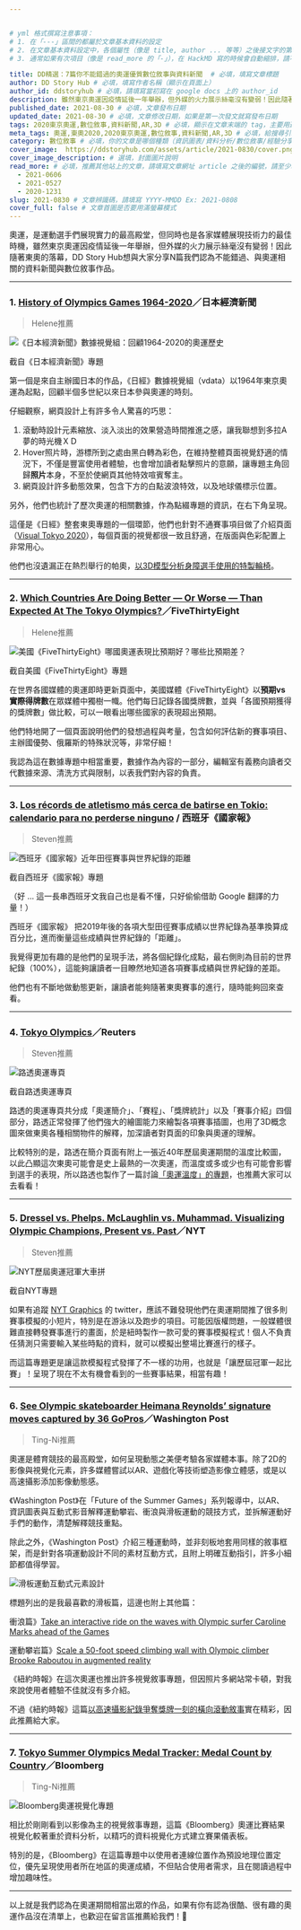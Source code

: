 ```yaml
---


# yml 格式撰寫注意事項：
# 1. 在「---」區間的都屬於文章基本資料的設定
# 2. 在文章基本資料設定中，各個屬性（像是 title, author ... 等等）之後接文字的第一個空白請使用半形空白！
# 3. 通常如果有次項目（像是 read_more 的「-」），在 HackMD 寫的時候會自動縮排，請不要把這個縮排消除！

title: DD精選：7篇你不能錯過的奧運優質數位敘事與資料新聞  # 必填，填寫文章標題
author: DD Story Hub # 必填，填寫作者名稱（顯示在頁面上）
author_id: ddstoryhub # 必填，請填寫當初寫在 google docs 上的 author_id
description: 雖然東京奧運因疫情延後一年舉辦，但外媒的火力展示絲毫沒有變弱！因此隨著東奧的落幕，DD Story Hub想與大家分享7我們認為不能錯過、與奧運相關的資料新聞與數位敘事作品。  # 必填，這篇文章的引言，會顯示在標題下方
published_date: 2021-08-30 # 必填，文章發布日期
updated_date: 2021-08-30 # 必填，文章修改日期，如果是第一次發文就寫發布日期
tags: 2020東京奧運,數位敘事,資料新聞,AR,3D # 必填，顯示在文章末端的 tag，主要用途是給讀者辨識這篇文章的屬性，填寫格式：tag1,tag2,tag3 ...
meta_tags: 奧運,東奧2020,2020東京奧運,數位敘事,資料新聞,AR,3D # 必填，給搜尋引擎看的，這個 tags 可以填發散、隨性一點，填寫格式：tag1,tag2,tag3 ...
category: 數位敘事 # 必填，你的文章是哪個種類（資訊圖表/資料分析/數位敘事/經驗分享）
cover_image:  https://ddstoryhub.com/assets/article/2021-0830/cover.png # 必填，文章封面圖片，也會成為 facebook 的分享圖片，比例請使用 1200 * 630
cover_image_description: # 選填，封面圖片說明
read_more: # 必填，推薦其他站上的文章，請填寫文章網址 article 之後的編號，請至少填寫1篇，至多6篇 
  - 2021-0606
  - 2021-0527
  - 2020-1231
slug: 2021-0830 # 文章辨識碼，請填寫 YYYY-MMDD Ex: 2021-0808
cover_full: false # 文章首圖是否要用滿螢幕模式
---
```


<script>
  // 這塊使用 <script> 包起來的部分基本上不用動，也千萬不要動！這是引入客製化元件的地方 ～
  import Img from '$lib/article/Img.svelte'
  import Bookmark from '$lib/article/Bookmark.svelte'
  import LittleGreyBox from '$lib/article/LittleGreyBox.svelte'
  import TableOfContents from '$lib/article/TableOfContents.svelte'
</script>

奧運，是運動選手們展現實力的最高殿堂，但同時也是各家媒體展現技術力的最佳時機，雖然東京奧運因疫情延後一年舉辦，但外媒的火力展示絲毫沒有變弱！因此隨著東奧的落幕，DD Story Hub想與大家分享N篇我們認為不能錯過、與奧運相關的資料新聞與數位敘事作品。

---

### 1. [History of Olympics Games 1964-2020](https://vdata.nikkei.com/newsgraphics/olympic-gallery2019/#introduction)／日本經濟新聞
>Helene推薦

<Img src="1.jpg" alt="《日本經濟新聞》數據視覺組：回顧1964-2020的奧運歷史">

截自《日本經濟新聞》專題

</Img>


第一個是來自主辦國日本的作品，《日經》數據視覺組（vdata）以1964年東京奧運為起點，回顧半個多世紀以來日本參與奧運的時刻。

仔細觀察，網頁設計上有許多令人驚喜的巧思：
1. 滾動時設計元素縮放、淡入淡出的效果營造時間推進之感，讓我聯想到多拉A夢的時光機ＸＤ
2. Hover照片時，游標所到之處由黑白轉為彩色，在維持整體頁面視覺舒適的情況下，不僅是豐富使用者體驗，也會增加讀者點擊照片的意願，讓專題主角回歸**照片**本身，不至於使網頁其他特效喧賓奪主。
3. 網頁設計許多動態效果，包含下方的白點波浪特效，以及地球儀標示位置。

另外，他們也統計了歷次奧運的相關數據，作為點綴專題的資訊，在右下角呈現。

這僅是《日經》整套東奧專題的一個環節，他們也針對不通賽事項目做了介紹頁面（[Visual Tokyo 2020](https://vdata.nikkei.com/tokyo2020/bmx/)），每個頁面的視覺都很一致且舒適，在版面與色彩配置上非常用心。

他們也沒遺漏正在熱烈舉行的帕奧，[以3D模型分析身障選手使用的特製輪椅](https://vdata.nikkei.com/newsgraphics/wheelchair-paralympics/)。

---

### 2. [Which Countries Are Doing Better — Or Worse — Than Expected At The Tokyo Olympics?](https://projects.fivethirtyeight.com/olympics-medal-count/)／FiveThirtyEight

>Helene推薦

<Img src="2.jpeg" alt="美國《FiveThirtyEight》哪國奧運表現比預期好？哪些比預期差？">

截自美國《FiveThirtyEight》專題

</Img>

在世界各國媒體的奧運即時更新頁面中，美國媒體《FiveThirtyEight》以**預期vs實際得牌數**在眾媒體中獨樹一幟。他們每日記錄各國獎牌數，並與「各國預期獲得的獎牌數」做比較，可以一眼看出哪些國家的表現超出預期。

他們特地開了一個頁面說明他們的發想過程與考量，包含如何評估新的賽事項目、主辦國優勢、俄羅斯的特殊狀況等，非常仔細！

我認為這在數據專題中相當重要，數據作為內容的一部分，編輯室有義務向讀者交代數據來源、清洗方式與限制，以表我們對內容的負責。


---

### 3. [Los récords de atletismo más cerca de batirse en Tokio: calendario para no perderse ninguno](https://elpais.com/deportes/juegos-olimpicos/2021-07-30/los-records-de-atletismo-mas-cerca-de-batirse-en-tokio-calendario-para-no-perderse-ninguno.html) / 西班牙《國家報》
>Steven推薦

<Img src="3.png" alt="西班牙《國家報》近年田徑賽事與世界紀錄的距離">

截自西班牙《國家報》專題

</Img>

（好 ... 這一長串西班牙文我自己也是看不懂，只好偷偷借助 Google 翻譯的力量！）

西班牙《國家報》 把2019年後的各項大型田徑賽事成績以世界紀錄為基準換算成百分比，進而衡量這些成績與世界紀錄的「距離」。

我覺得更加有趣的是他們的呈現手法，將各個紀錄化成點，最右側則為目前的世界紀錄（100%），這能夠讓讀者一目瞭然地知道各項賽事成績與世界紀錄的差距。

他們也有不斷地做動態更新，讓讀者能夠隨著東奧賽事的進行，隨時能夠回來查看。

---

### 4. [Tokyo Olympics](https://graphics.reuters.com/OLYMPICS-2020/EXPLAINER/gjnvwnlwgpw/index.html)／Reuters
>Steven推薦

<Img src="4.png" alt="路透奧運專頁">

截自路透奧運專頁

</Img>

路透的奧運專頁共分成「奧運簡介」、「賽程」、「獎牌統計」以及「賽事介紹」四個部分，路透正常發揮了他們強大的繪圖能力來繪製各項賽事插圖，也用了3D概念圖來做東奧各種相關物件的解釋，加深讀者對頁面的印象與奧運的理解。

比較特別的是，路透在簡介頁面有附上一張近40年歷屆奧運期間的溫度比較圖，以此凸顯這次東奧可能會是史上最熱的一次奧運，而溫度或多或少也有可能會影響到選手的表現，所以路透也製作了一篇討論[「奧運溫度」的專題](https://graphics.reuters.com/OLYMPICS-2020/SUMMER-HEAT/bdwvkogrzvm/index.html)，也推薦大家可以去看看！

---


### 5. [Dressel vs. Phelps. McLaughlin vs. Muhammad. Visualizing Olympic Champions, Present vs. Past](https://www.nytimes.com/interactive/2021/08/07/sports/olympics/olympic-races.html)／NYT
>Steven推薦

<Img src="5.png" alt="NYT歷屆奧運冠軍大車拼">

截自NYT專題

</Img>

如果有追蹤 [NYT Graphics](https://twitter.com/nytgraphics) 的 twitter，應該不難發現他們在奧運期間推了很多則賽事模擬的小短片，特別是在游泳以及跑步的項目。可能因版權問題，一般媒體很難直接轉發賽事進行的畫面，於是紐時製作一款可愛的賽事模擬程式！個人不負責任猜測只需要輸入某些時點的資料，就可以模擬出整場比賽進行的樣子。

而這篇專題更是讓這款模擬程式發揮了不一樣的功用，也就是「讓歷屆冠軍一起比賽」！呈現了現在不太有機會看到的一些賽事結果，相當有趣！

---

### 6. [See Olympic skateboarder Heimana Reynolds’ signature moves captured by 36 GoPros](https://www.washingtonpost.com/sports/olympics/interactive/2021/skateboarding-heimana-reynolds-gopro/)／Washington Post
>Ting-Ni推薦

奧運是體育競技的最高殿堂，如何呈現動態之美便考驗各家媒體本事。除了2D的影像與視覺化元素，許多媒體嘗試以AR、遊戲化等技術塑造影像立體感，或是以高速攝影添加影像動態感。

《Washington Post》在「Future of the Summer Games」系列報導中，以AR、資訊圖表與互動式影音解釋運動攀岩、衝浪與滑板運動的競技方式，並拆解運動好手們的動作，清楚解釋競技重點。

除此之外，《Washington Post》介紹三種運動時，並非刻板地套用同樣的敘事框架，而是針對各項運動設計不同的素材互動方式，且附上明確互動指引，許多小細節都值得學習。

<Img src="6.gif" alt="滑板運動互動式元素設計"/>

標題列出的是我最喜歡的滑板篇，這邊也附上其他篇：

衝浪篇》[Take an interactive ride on the waves with Olympic surfer Caroline Marks ahead of the Games](https://www.washingtonpost.com/sports/olympics/interactive/2021/surfing-caroline-marks-interactive/)

運動攀岩篇》[Scale a 50-foot speed climbing wall with Olympic climber Brooke Raboutou in augmented reality](https://www.washingtonpost.com/sports/olympics/interactive/2021/sport-climbing-brooke-raboutou-augmented-reality/)

《紐約時報》在這次奧運也推出許多視覺敘事專題，但因照片多網站常卡頓，對我來說使用者體驗不佳就沒有多介紹。

不過《紐約時報》這篇[以高速攝影紀錄爭奪獎牌一刻的橫向滾動敘事](https://www.nytimes.com/interactive/2021/08/06/sports/olympics/tokyo-olympics-highlights-photos.html)實在精彩，因此推薦給大家。


---

### 7. [Tokyo Summer Olympics Medal Tracker: Medal Count by Country](https://www.bloomberg.com/graphics/tokyo-2020-summer-olympics-medal-count/)／Bloomberg
>Ting-Ni推薦

<Img src="7.png" alt="Bloomberg奧運視覺化專題"/>

相比於剛剛看到以影像為主的視覺敘事專題，這篇《Bloomberg》奧運比賽結果視覺化較著重於資料分析，以精巧的資料視覺化方式建立賽果儀表板。

特別的是，《Bloomberg》在這篇專題中以使用者連線位置作為預設地理位置定位，優先呈現使用者所在地區的奧運成績，不但貼合使用者需求，且在閱讀過程中增加趣味性。

---
以上就是我們認為在奧運期間相當出眾的作品，如果有你有認為很酷、很有趣的奧運作品沒在清單上，也歡迎在留言區推薦給我們！🙏